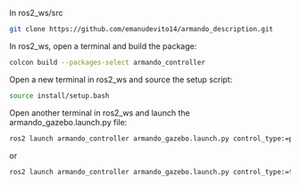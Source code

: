In ros2_ws/src
```bash
git clone https://github.com/emanudevito14/armando_description.git
```

In ros2_ws, open a terminal and build the package:
```bash
colcon build --packages-select armando_controller
```
Open a new terminal in ros2_ws and source the setup script:
```bash
source install/setup.bash
```
Open another terminal in ros2_ws and launch the armando_gazebo.launch.py file:
```bash
ros2 launch armando_controller armando_gazebo.launch.py control_type:=position
```
or 
```bash
ros2 launch armando_controller armando_gazebo.launch.py control_type:=trajectory
```
